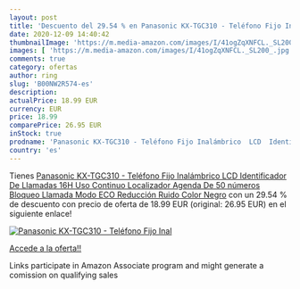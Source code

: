 ```yaml
---
layout: post
title: 'Descuento del 29.54 % en Panasonic KX-TGC310 - Teléfono Fijo Inal'
date: 2020-12-09 14:40:42
thumbnailImage: 'https://m.media-amazon.com/images/I/41ogZqXNFCL._SL200_.jpg'
images: [ 'https://m.media-amazon.com/images/I/41ogZqXNFCL._SL200_.jpg' ]
comments: true
category: ofertas
author: ring
slug: 'B00NW2R574-es'
description:
actualPrice: 18.99 EUR
currency: EUR
price: 18.99
comparePrice: 26.95 EUR
inStock: true
prodname: 'Panasonic KX-TGC310 - Teléfono Fijo Inalámbrico  LCD  Identificador De Llamadas  16H Uso Continuo  Localizador  Agenda De 50 números  Bloqueo Llamada  Modo ECO  Reducción Ruido   Color Negro'
country: 'es'
---
```


Tienes [Panasonic KX-TGC310 - Teléfono Fijo Inalámbrico  LCD  Identificador De Llamadas  16H Uso Continuo  Localizador  Agenda De 50 números  Bloqueo Llamada  Modo ECO  Reducción Ruido   Color Negro](https://www.amazon.es/dp/B00NW2R574/?tag=tolees-21) con un 29.54 % de descuento con precio de oferta de 18.99 EUR (original: 26.95 EUR) en el siguiente enlace!

[![Panasonic KX-TGC310 - Teléfono Fijo Inal](https://m.media-amazon.com/images/I/41ogZqXNFCL._SL200_.jpg)](https://www.amazon.es/dp/B00NW2R574/?tag=tolees-21)

[Accede a la oferta!!](https://www.amazon.es/dp/B00NW2R574/?tag=tolees-21)

Links participate in Amazon Associate program and might generate a comission on qualifying sales


